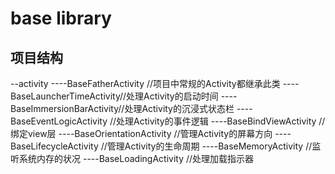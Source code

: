# base library
## 项目结构
--activity
----BaseFatherActivity      //项目中常规的Activity都继承此类
----BaseLauncherTimeActivity//处理Activity的启动时间
----BaseImmersionBarActivity//处理Activity的沉浸式状态栏
----BaseEventLogicActivity  //处理Activity的事件逻辑
----BaseBindViewActivity    //绑定view层
----BaseOrientationActivity //管理Activity的屏幕方向
----BaseLifecycleActivity   //管理Activity的生命周期
----BaseMemoryActivity      //监听系统内存的状况
----BaseLoadingActivity     //处理加载指示器